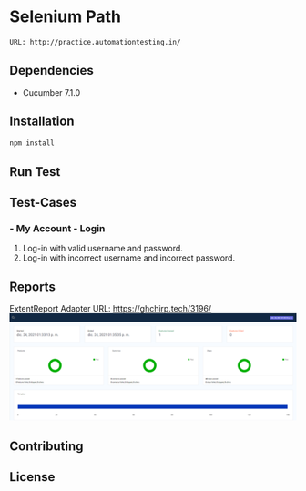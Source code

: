 # Selenium Path

```bash
URL: http://practice.automationtesting.in/
```
## Dependencies
* Cucumber 7.1.0
## Installation

```bash
npm install
```

## Run Test

## Test-Cases

### - My Account - Login

1. Log-in with valid username and password.
2. Log-in with incorrect username and incorrect password.

## Reports 
ExtentReport Adapter 
URL: https://ghchirp.tech/3196/
![ScreenShot](./src/test/resources/Img/ReportExample.png)

## Contributing

## License
